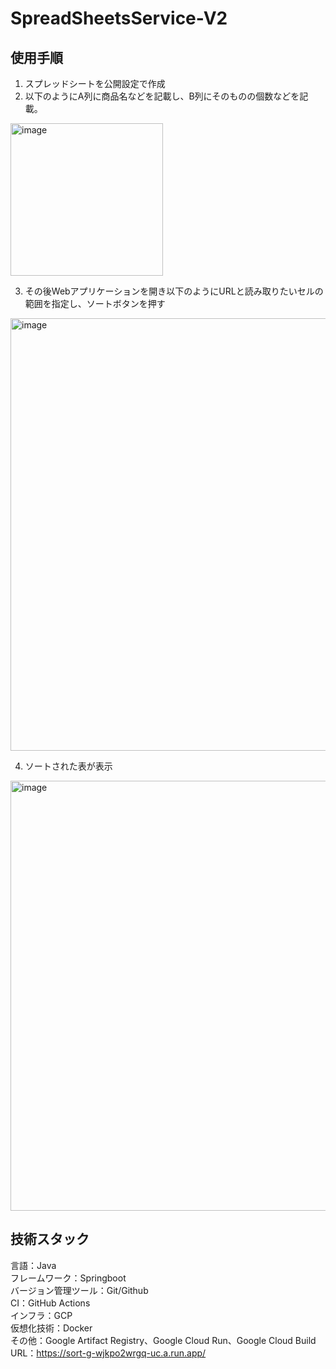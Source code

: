 # SpreadSheetsService-V2
## 使用手順
1. スプレッドシートを公開設定で作成
2. 以下のようにA列に商品名などを記載し、B列にそのものの個数などを記載。

<img width="244" alt="image" src="https://github.com/nogo-n/SpreadSheetsService-V2/assets/158240732/df7b8ee4-19d6-41e3-9fa1-fad3efdb19b9">

3. その後Webアプリケーションを開き以下のようにURLと読み取りたいセルの範囲を指定し、ソートボタンを押す
   
<img width="692" alt="image" src="https://github.com/nogo-n/SpreadSheetsService-V2/assets/158240732/1595c6c6-c620-4521-a96c-190d6f33decf">

4. ソートされた表が表示
<img width="688" alt="image" src="https://github.com/nogo-n/SpreadSheetsService-V2/assets/158240732/bd428646-bb8b-4860-8401-780c9e304f15">





## 技術スタック
言語：Java <br>
フレームワーク：Springboot <br>
バージョン管理ツール：Git/Github <br>
CI：GitHub Actions <br>
インフラ：GCP <br>
仮想化技術：Docker <br>
その他：Google Artifact Registry、Google Cloud Run、Google Cloud Build <br>
URL：https://sort-g-wjkpo2wrgq-uc.a.run.app/ <br>
